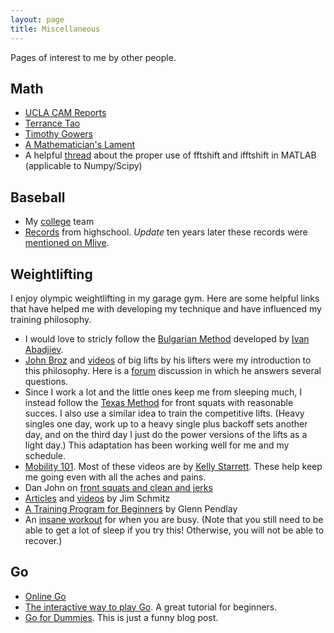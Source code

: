 ```yaml
---
layout: page
title: Miscellaneous
---
```


Pages of interest to me by other people.

## Math ##
*	[UCLA CAM Reports](http://www.math.ucla.edu/applied/cam)
*	[Terrance Tao](http://terrytao.wordpress.com/)
*	[Timothy Gowers](https://gowers.wordpress.com/)
*	[A Mathematician's Lament](https://www.maa.org/external_archive/devlin/LockhartsLament.pdf)
*   A helpful [thread](https://groups.google.com/forum/#!searchin/comp.soft-sys.matlab/subject$3A%22Correct$20use$20of$20fftshift$20and$20ifftshift$20at$20inpu$20tto$20fft$20and$20ifft%22/comp.soft-sys.matlab/rUcc0bRRZf4/pIlDo_NnK4YJ) about the proper use of fftshift and ifftshift in MATLAB (applicable to Numpy/Scipy)

## Baseball ##
*	My [college](http://www.grccraiders.com/index.aspx?path=baseball&) team
*	[Records](http://www.mhsaa.com/sports/baseball/recordbook/individualrecords.aspx) from highschool. *Update* ten years later these records were [mentioned on Mlive](http://www.mlive.com/sports/2017/05/high_school_baseballs_record_s.html).

## Weightlifting ##
I enjoy olympic weightlifting in my garage gym. Here are some helpful links that have helped me with developing my technique and have influenced my training philosophy.


*   I would love to stricly follow the [Bulgarian Method](http://startingstrength.com/articles/bulgarian_training_moser.pdf) developed by [Ivan Abadjiev](https://en.wikipedia.org/wiki/Ivan_Abadzhiev).
*	[John Broz](http://www.averagebroz.com/) and [videos](https://www.youtube.com/user/BROZKNOWS) of big lifts by his lifters were my introduction to this philosophy. Here is a [forum](http://forum.bodybuilding.com/showthread.php?t=122395951) discussion in which he answers several questions.  
*	Since I work a lot and the little ones keep me from sleeping much, I instead follow the [Texas Method](https://www.t-nation.com/training/texas-method) for front squats with reasonable succes. I also use a similar idea to train the competitive lifts. (Heavy singles one day, work up to a heavy single plus backoff sets another day, and on the third day I just do the power versions of the lifts as a light day.) This adaptation has been working well for me and my schedule.
*	[Mobility 101](http://www.allthingsgym.com/mobility101/). Most of these videos are by [Kelly Starrett](http://www.mobilitywod.com/about/kellystarrett/). These help keep me going even with all the aches and pains.
*	Dan John on [front squats and clean and jerks](http://danjohn.net/2009/12/the-front-squat/)
*	[Articles](http://www.ironmind.com:8080/ironmind/opencms/Lifts/index.html) and [videos](http://www.allthingsgym.com/jim-schmitz-olympic-weightlifting-coaching-tips/) by Jim Schmitz
*	[A Training Program for Beginners](http://www.pendlay.com/A-Training-System-for-Beginning-Olympic-Weightlifters_df_90.html) by Glenn Pendlay
*	An [insane workout](https://www.t-nation.com/workouts/weekend-training-for-the-busy-guy) for when you are busy. (Note that you still need to be able to get a lot of sleep if you try this! Otherwise, you will not be able to recover.)

## Go ##
*	[Online Go](https://online-go.com/play)
*	[The interactive way to play Go](http://playgo.to/iwtg/en/). A great tutorial for beginners.
*	[Go for Dummies](http://gofordummies.blogspot.com/2012/05/no-no-shapes.html). This is just a funny blog post.
